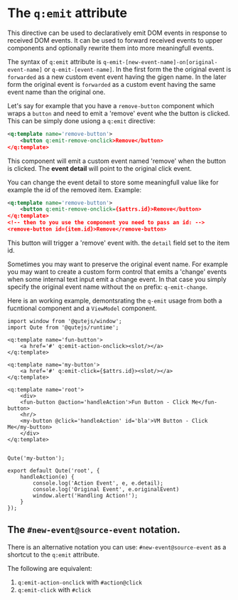 # The `q:emit` attribute

This directive can be used to declaratively emit DOM events in response to received DOM events. It can be used to forward received events to upper components and optionally rewrite them into more meaningfull events.

The syntax of `q:emit` attribute is `q-emit-[new-event-name]-on[original-event-name]` or `q-emit-[event-name]`. In the first form the the original event is `forwarded` as a new custom event event having the gigen name. In the later form the original event is `forwarded` as a custom event having the same event name than the original one.

Let's say for example that you have a `remove-button` component which wraps a `button` and need to emit a 'remove' event whe the button is clicked. This can be simply done usiong a `q:emit` directive:

```xml
<q:template name='remove-button'>
	<button q:emit-remove-onclick>Remove</button>
</q:template>
```

This component will emit a custom event named 'remove' when the button is clicked. The **event detail** will point to the original click event.

You can change the event detail to store some meaningfull value like for example the id of the removed item. Example:

```xml
<q:template name='remove-button'>
	<button q:emit-remove-onclick={$attrs.id}>Remove</button>
</q:template>
<!-- then to you use the component you need to pass an id: -->
<remove-button id={item.id}>Remove</remove-button>
```

This button will trigger a 'remove' event with. the `detail` field set to the item id.

Sometimes you may want to preserve the original event name. For example you may want to create a custom form control that emits a 'change' events when some internal text input emit a change event. In that case you simply specify the original event name without the `on` prefix: `q-emit-change`.

Here is an working example, demontsrating the `q-emit` usage from both a fucntional component and a `ViewModel` component.

```jsq
import window from '@qutejs/window';
import Qute from '@qutejs/runtime';

<q:template name='fun-button'>
	<a href='#' q:emit-action-onclick><slot/></a>
</q:template>

<q:template name='my-button'>
	<a href='#' q:emit-click={$attrs.id}><slot/></a>
</q:template>

<q:template name='root'>
	<div>
	<fun-button @action='handleAction'>Fun Button - Click Me</fun-button>
	<hr/>
	<my-button @click='handleAction' id='bla'>VM Button - Click Me</my-button>
	</div>
</q:template>


Qute('my-button');

export default Qute('root', {
	handleAction(e) {
		console.log('Action Event', e, e.detail);
		console.log('Original Event', e.originalEvent)
		window.alert('Handling Action!');
	}
});
```

## The `#new-event@source-event` notation.

There is an alternative notation you can use: `#new-event@source-event` as a shortcut to the `q:emit` attribute.

The following are equivalent:

1. `q:emit-action-onclick` with `#action@click`
2. `q:emit-click` with `#click`

